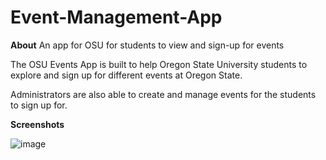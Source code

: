 # Event-Management-App

**About**
An app for OSU for students to view and sign-up for events

The OSU Events App is built to help Oregon State University students to explore and sign up for different events at Oregon State.

Administrators are also able to create and manage events for the students to sign up for. 

**Screenshots**

![image](https://user-images.githubusercontent.com/43553685/118301192-a7033a00-b497-11eb-8f29-3073211baf92.png)

